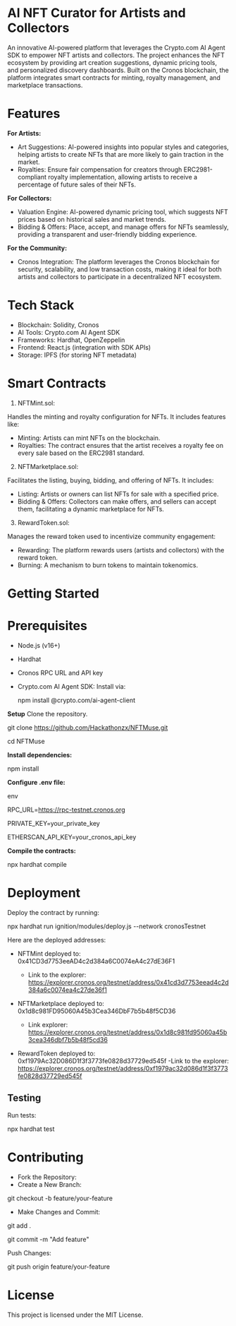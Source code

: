 # AI NFT Curator for Artists and Collectors

An innovative AI-powered platform that leverages the Crypto.com AI Agent SDK to empower NFT artists and collectors. The project enhances the NFT ecosystem by providing art creation suggestions, dynamic pricing tools, and personalized discovery dashboards. Built on the Cronos blockchain, the platform integrates smart contracts for minting, royalty management, and marketplace transactions.

# Features

**For Artists:**
- Art Suggestions: AI-powered insights into popular styles and categories, helping artists to create NFTs that are more likely to gain traction in the market.
- Royalties: Ensure fair compensation for creators through ERC2981-compliant royalty implementation, allowing artists to receive a percentage of future sales of their NFTs.

**For Collectors:**
- Valuation Engine: AI-powered dynamic pricing tool, which suggests NFT prices based on historical sales and market trends.
- Bidding & Offers: Place, accept, and manage offers for NFTs seamlessly, providing a transparent and user-friendly bidding experience.

**For the Community:**
- Cronos Integration: The platform leverages the Cronos blockchain for security, scalability, and low transaction costs, making it ideal for both artists and collectors to participate in a decentralized NFT ecosystem.

# Tech Stack
- Blockchain: Solidity, Cronos
- AI Tools: Crypto.com AI Agent SDK
- Frameworks: Hardhat, OpenZeppelin
- Frontend: React.js (integration with SDK APIs)
- Storage: IPFS (for storing NFT metadata)

# Smart Contracts
1. NFTMint.sol:

Handles the minting and royalty configuration for NFTs. It includes features like:

- Minting: Artists can mint NFTs on the blockchain.
- Royalties: The contract ensures that the artist receives a royalty fee on every sale based on the ERC2981 standard.

2. NFTMarketplace.sol:

Facilitates the listing, buying, bidding, and offering of NFTs. It includes:

- Listing: Artists or owners can list NFTs for sale with a specified price.
- Bidding & Offers: Collectors can make offers, and sellers can accept them, facilitating a dynamic marketplace for NFTs.

3. RewardToken.sol: 

Manages the reward token used to incentivize community engagement:

- Rewarding: The platform rewards users (artists and collectors) with the reward token.
- Burning: A mechanism to burn tokens to maintain tokenomics.

# Getting Started
# Prerequisites
- Node.js (v16+)
- Hardhat
- Cronos RPC URL and API key
- Crypto.com AI Agent SDK: Install via:

  npm install @crypto.com/ai-agent-client

**Setup**
Clone the repository.

git clone https://github.com/Hackathonzx/NFTMuse.git

cd NFTMuse

**Install dependencies:**

npm install

**Configure .env file:**

env

RPC_URL=https://rpc-testnet.cronos.org

PRIVATE_KEY=your_private_key

ETHERSCAN_API_KEY=your_cronos_api_key

**Compile the contracts:**

npx hardhat compile

# Deployment

Deploy the contract by running:

npx hardhat run ignition/modules/deploy.js --network cronosTestnet

Here are the deployed addresses:

- NFTMint deployed to: 0x41CD3d7753eeAD4c2d384a6C0074eA4c27dE36F1
   - Link to the explorer: https://explorer.cronos.org/testnet/address/0x41cd3d7753eead4c2d384a6c0074ea4c27de36f1

- NFTMarketplace deployed to: 0x1d8c981FD95060A45b3Cea346DbF7b5b48f5CD36
   - Link explorer: https://explorer.cronos.org/testnet/address/0x1d8c981fd95060a45b3cea346dbf7b5b48f5cd36

- RewardToken deployed to: 0xf1979Ac32D086D1f3f3773fe0828d37729ed545f
   -Link to the explorer: https://explorer.cronos.org/testnet/address/0xf1979ac32d086d1f3f3773fe0828d37729ed545f


## Testing

Run tests:

npx hardhat test

# Contributing
- Fork the Repository:
- Create a New Branch:

git checkout -b feature/your-feature
- Make Changes and Commit:

git add .

git commit -m "Add feature"

Push Changes:

git push origin feature/your-feature

# License
This project is licensed under the MIT License.